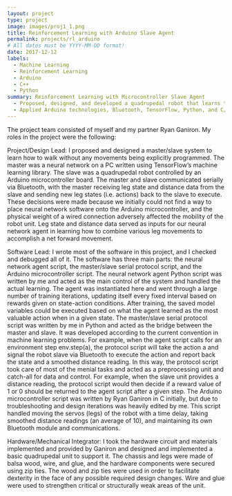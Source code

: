 ```yaml
---
layout: project
type: project
image: images/proj1_1.png
title: Reinforcement Learning with Arduino Slave Agent
permalink: projects/rl_arduino
# All dates must be YYYY-MM-DD format!
date: 2017-12-12
labels:
  - Machine Learning
  - Reinforcement Learning
  - Arduino
  - C++
  - Python
summary: Reinforcement Learning with Microcontroller Slave Agent
  - Proposed, designed, and developed a quadrupedal robot that learns to walk in a direction using a neural network observing leg states/actions and distance measurements
  - Applied Arduino technologies, Bluetooth, TensorFlow, Python, and C/C++
---
```

The project team consisted of myself and my partner Ryan Ganiron. My roles in the project were the following:

Project/Design Lead:
I proposed and designed a master/slave system to learn how to walk without any movements being explicitly programmed. The master was a neural network on a PC written using TensorFlow’s machine learning library. The slave was a quadrupedal robot controlled by an Arduino microcontroller board. The master and slave communicated serially via Bluetooth, with the master receiving leg state and distance data from the slave and sending new leg states (i.e. actions) back to the slave to execute.
These decisions were made because we initially could not find a way to place neural network software onto the Arduino microcontroller, and the physical weight of a wired connection adversely affected the mobility of the robot unit. Leg state and distance data served as inputs for our neural network agent in learning how to combine various leg movements to accomplish a net forward movement.
 
Software Lead:
I wrote most of the software in this project, and I checked and debugged all of it. The software has three main parts: the neural network agent script, the master/slave serial protocol script, and the Arduino microcontroller script.
The neural network agent Python script was written by me and acted as the main control of the system and handled the actual learning. The agent was instantiated here and went through a large number of training iterations, updating itself every fixed interval based on rewards given on state-action conditions. After training, the saved model variables could be executed based on what the agent learned as the most valuable action when in a given state.
The master/slave serial protocol script was written by me in Python and acted as the bridge between the master and slave. It was developed according to the current convention in machine learning problems. For example, when the agent script calls for an environment step env.step(a), the protocol script will take the action a and signal the robot slave via Bluetooth to execute the action and report back the state and a smoothed distance reading. In this way, the protocol script took care of most of the menial tasks and acted as a preprocessing unit and catch-all for data and control. For example, when the slave unit provides a distance reading, the protocol script would then decide if a reward value of 1 or 0 should be returned to the agent script after a given step.
The Arduino microcontroller script was written by Ryan Ganiron in C initially, but due to troubleshooting and design iterations was heavily edited by me. This script handled moving the servos (legs) of the robot with a time delay, taking smoothed distance readings (an average of 10), and maintaining its own Bluetooth module and communications.
 
Hardware/Mechanical Integrator:
        	I took the hardware circuit and materials implemented and provided by Ganiron and designed and implemented a basic quadrupedal unit to support it. The chassis and legs were made of balsa wood, wire, and glue, and the hardware components were secured using zip ties. The wood and zip ties were used in order to facilitate dexterity in the face of any possible required design changes. Wire and glue were used to strengthen critical or structurally weak areas of the unit.




